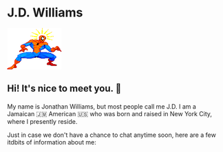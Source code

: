 # J.D. Williams
<!-- <img src="https://github.com/JD-Williams/JD-Williams/blob/main/assets/spidey_sense.gif"> -->
![Spidey-Sense](assets/spidey_sense.gif)

## <p>Hi! It's nice to meet you. :wave:</p> 

<p>My name is Jonathan Williams, but most people call me J.D. I am a Jamaican 🇯🇲 American 🇺🇸 who was born and raised in New York City, where I presently reside. </p>

<p>Just in case we don't have a chance to chat anytime soon, here are a few itdbits of information about me:</p>
<!--
**JD-Williams/JD-Williams** is a ✨ _special_ ✨ repository because its `README.md` (this file) appears on your GitHub profile.

Here are some ideas to get you started:

- 🔭 I’m currently working on ...
- 🌱 I’m currently learning ...
- 👯 I’m looking to collaborate on ...
- 🤔 I’m looking for help with ...
- 💬 Ask me about ...
- 📫 How to reach me: ...
- 😄 Pronouns: ...
- ⚡ Fun fact: ...
-->
